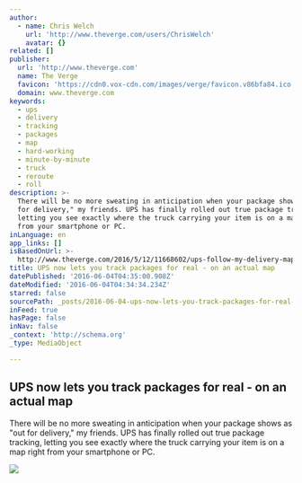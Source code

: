 ```yaml
---
author:
  - name: Chris Welch
    url: 'http://www.theverge.com/users/ChrisWelch'
    avatar: {}
related: []
publisher:
  url: 'http://www.theverge.com'
  name: The Verge
  favicon: 'https://cdn0.vox-cdn.com/images/verge/favicon.v86bfa84.ico'
  domain: www.theverge.com
keywords:
  - ups
  - delivery
  - tracking
  - packages
  - map
  - hard-working
  - minute-by-minute
  - truck
  - reroute
  - roll
description: >-
  There will be no more sweating in anticipation when your package shows as "out
  for delivery," my friends. UPS has finally rolled out true package tracking,
  letting you see exactly where the truck carrying your item is on a map right
  from your smartphone or PC.
inLanguage: en
app_links: []
isBasedOnUrl: >-
  http://www.theverge.com/2016/5/12/11668602/ups-follow-my-delivery-map-tracking-now-available
title: UPS now lets you track packages for real - on an actual map
datePublished: '2016-06-04T04:35:00.908Z'
dateModified: '2016-06-04T04:34:34.234Z'
starred: false
sourcePath: _posts/2016-06-04-ups-now-lets-you-track-packages-for-real-on-an-actual-map.md
inFeed: true
hasPage: false
inNav: false
_context: 'http://schema.org'
_type: MediaObject

---
```

<article style=""><h1>UPS now lets you track packages for real - on an actual map</h1><p>There will be no more sweating in anticipation when your package shows as "out for delivery," my friends. UPS has finally rolled out true package tracking, letting you see exactly where the truck carrying your item is on a map right from your smartphone or PC.</p><img src="https://cdn0.vox-cdn.com/thumbor/NujKiIByiJ7NEGh52-HwoyD1jkM=/cdn0.vox-cdn.com/uploads/chorus_asset/file/6479773/packagetrack.0.JPG" /></article>
